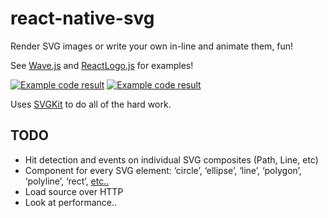 # react-native-svg

Render SVG images or write your own in-line and animate them, fun!

See
[Wave.js](https://github.com/brentvatne/react-native-svg/blob/master/Wave.js) and [ReactLogo.js](https://github.com/brentvatne/react-native-svg/blob/master/ReactLogo.js) for examples!

[![Example code result](https://raw.githubusercontent.com/brentvatne/react-native-svg/master/line.gif)](https://github.com/brentvatne/react-native-svg/blob/master/Wave.js) [![Example code result](https://raw.githubusercontent.com/brentvatne/react-native-svg/master/logo.gif)](https://github.com/brentvatne/react-native-svg/blob/master/ReactLogo.js)

Uses [SVGKit](https://github.com/SVGKit/SVGKit) to do all of the hard work.

## TODO

- Hit detection and events on individual SVG composites (Path, Line, etc)
- Component for every SVG element: ‘circle’, ‘ellipse’, ‘line’,
  ‘polygon’, ‘polyline’, ‘rect’, [etc..](http://www.w3.org/TR/SVG/intro.html)
- Load source over HTTP
- Look at performance..
